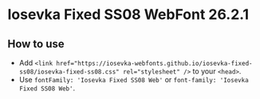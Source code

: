 # Iosevka Fixed SS08 WebFont 26.2.1

## How to use

- Add `<link href="https://iosevka-webfonts.github.io/iosevka-fixed-ss08/iosevka-fixed-ss08.css" rel="stylesheet" />` to your `<head>`.
- Use `fontFamily: 'Iosevka Fixed SS08 Web'` or `font-family: 'Iosevka Fixed SS08 Web'`.
